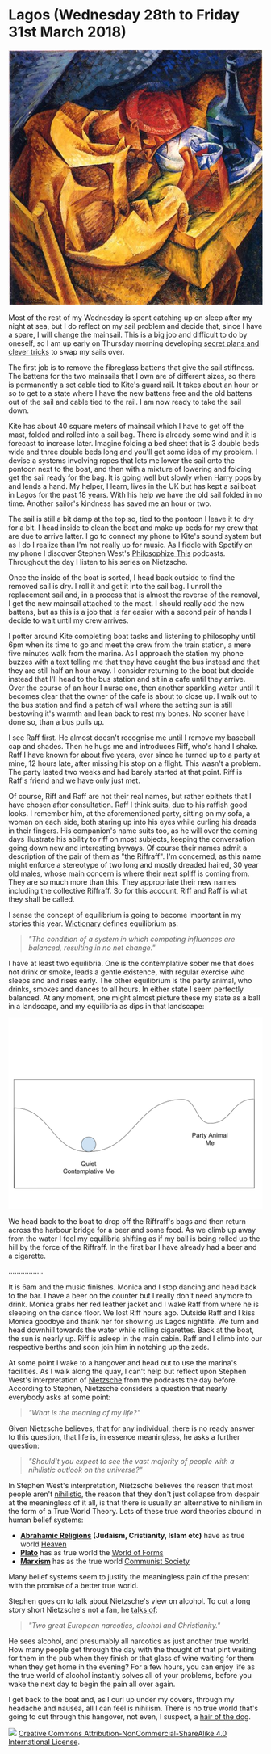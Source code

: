 # Lagos (Wednesday 28th to Friday 31st March 2018) #

![* The Drinker (1914) Umberto Boccioni *](../images/TheDrinker.jpg "The Drinker")

Most of the rest of my Wednesday is spent catching up on sleep after my night at sea, but I do reflect on my sail problem and decide that, since I have a spare, I will change the mainsail. This is a big job and difficult to do by oneself, so I am up early on Thursday morning developing [secret plans and clever tricks](http://www.roalddahl.com/roald-dahl/characters/beasts/the-enormous-crocodile) to swap my sails over.

The first job is to remove the fibreglass battens that give the sail stiffness. The battens for the two mainsails that I own are of different sizes, so there is permanently a set cable tied to Kite's guard rail. It takes about an hour or so to get to a state where I have the new battens free and the old battens out of the sail and cable tied to the rail. I am now ready to take the sail down.

Kite has about 40 square meters of mainsail which I have to get off the mast, folded and rolled into a sail bag. There is already some wind and it is forecast to increase later. Imagine folding a bed sheet that is 3 double beds wide and three double beds long and you'll get some idea of my problem. I devise a systems involving ropes that lets me lower the sail onto the pontoon next to the boat, and then with a mixture of lowering and folding get the sail ready for the bag. It is going well but slowly when Harry pops by and lends a hand. My helper, I learn, lives in the UK but has kept a sailboat in Lagos for the past 18 years. With his help we have the old sail folded in no time. Another sailor's kindness has saved me an hour or two.

The sail is still a bit damp at the top so, tied to the pontoon I leave it to dry for a bit. I head inside to clean the boat and make up beds for my crew that are due to arrive latter. I go to connect my phone to Kite's sound system but as I do I realize than I'm not really up for music. As I fiddle with Spotify on my phone I discover Stephen West's [Philosophize This](http://philosophizethis.org/) podcasts. Throughout the day I listen to his series on Nietzsche.  

Once the inside of the boat is sorted, I head back outside to find the removed sail is dry. I roll it and get it into the sail bag. I unroll the replacement sail and, in a process that is almost the reverse of the removal, I get the new mainsail attached to the mast. I should really add the new battens, but as this is a job that is far easier with a second pair of hands I decide to wait until my crew arrives. 
 
I potter around Kite completing boat tasks and listening to philosophy until 6pm when its time to go and meet the crew from the train station, a mere five minutes walk from the marina. As I approach the station my phone buzzes with a text telling me that they have caught the bus instead and that they are still half an hour away. I consider returning to the boat but decide instead that I'll head to the bus station and sit in a cafe until they arrive. Over the course of an hour I nurse one, then another sparkling water until it becomes clear that the owner of the cafe is about to close up. I walk out to the bus station and find a patch of wall where the setting sun is still bestowing it's warmth and lean back to rest my bones. No sooner have I done so, than a bus pulls up.

I see Raff first. He almost doesn't recognise me until I remove my baseball cap and shades. Then he hugs me and introduces Riff, who's hand I shake. Raff I have known for about five years, ever since he turned up to a party at mine, 12 hours late, after missing his stop on a flight. This wasn't a problem. The party lasted two weeks and had barely started at that point. Riff is Raff's friend and we have only just met.

Of course, Riff and Raff are not their real names, but rather epithets that I have chosen after consultation. Raff I think suits, due to his raffish good looks. I remember him, at the aforementioned party, sitting on my sofa, a woman on each side, both staring up into his eyes while curling his dreads in their fingers. His companion's name suits too, as he will over the coming days illustrate his ability to riff on most subjects, keeping the conversation going down new and interesting byways. Of course their names admit a description of the pair of them as "the Riffraff". I'm concerned, as this name might enforce a stereotype of two long and mostly dreaded haired, 30 year old males, whose main concern is where their next spliff is coming from. They are so much more than this. They appropriate their new names including the collective Riffraff. So for this account, Riff and Raff is what they shall be called.

I sense the concept of equilibrium is going to become important in my stories this year. [Wictionary]() defines equilibrium as:

> *"The condition of a system in which competing influences are balanced, resulting in no net change."*

I have at least two equilibria. One is the contemplative sober me that does not drink or smoke, leads a gentle existence, with regular exercise who sleeps and and rises early. The other equilibrium is the party animal, who drinks, smokes and dances to all hours. In either state I seem perfectly balanced. At any moment, one might almost picture these my state as a ball in a landscape, and my equilibria as dips in that landscape:    

![*My Two Equlibria (2018) The Author *](../images/MyTwoEquilibria.svg "My Two Equilibria")

We head back to the boat to drop off the Riffraff's bags and then return across the harbour bridge for a beer and some food. As we climb up away from the water I feel my equilibria shifting as if my ball is being rolled up the hill by the force of the Riffraff. In the first bar I have already had a beer and a cigarette.

................. 

It is 6am and the music finishes. Monica and I stop dancing and head back to the bar. I have a beer on the counter but I really don't need anymore to drink. Monica grabs her red leather jacket and I wake Raff from where he is sleeping on the dance floor. We lost Riff hours ago. Outside Raff and I kiss Monica goodbye and thank her for showing us Lagos nightlife. We turn and head downhill towards the water while rolling cigarettes. Back at the boat, the sun is nearly up. Riff is asleep in the main cabin. Raff and I climb into our respective berths and soon join him in notching up the zeds.

At some point I wake to a hangover and head out to use the marina's facilities. As I walk along the quay, I can't help but reflect upon Stephen West's interpretation of [Nietzsche](https://en.wikipedia.org/wiki/Friedrich_Nietzsche) from the podcasts the day before. According to Stephen, Nietzsche considers a question that nearly everybody asks at some point:

> *"What is the meaning of my life?"*

Given Nietzsche believes, that for any individual, there is no ready answer to this question, that life is, in essence meaningless, he asks a further question:

>*"Should't you expect to see the vast majority of people with a nihilistic outlook on the universe?"*

In Stephen West's interpretation, Nietzsche believes the reason that most people aren't [nihilistic](https://en.wikipedia.org/wiki/Nihilism), the reason that they don't just collapse from despair at the meaningless of it all, is that there is usually an alternative to nihilism in the form of a True World Theory. Lots of these true word theories abound in human belief systems:

* **[Abrahamic Religions](https://en.wikipedia.org/wiki/Abrahamic_religions) (Judaism, Cristianity, Islam etc)** have as true world [Heaven](https://en.wikipedia.org/wiki/Heaven)
* **[Plato](https://en.wikipedia.org/wiki/Plato)** has as true world the [World of Forms](https://en.wikipedia.org/wiki/Theory_of_forms) 
* **[Marxism](https://en.wikipedia.org/wiki/Marxism)** has as the true world [Communist Society](https://en.wikipedia.org/wiki/Communist_society)

Many belief systems seem to justify the meaningless pain of the present with the promise of a better true world.

Stephen goes on to talk about Nietzsche's view on alcohol. To cut a long story short Nietzsche's not a fan, he [talks of](https://www.goodreads.com/quotes/57920-two-great-european-narcotics-alcohol-and-christianity):

> *"Two great European narcotics, alcohol and Christianity."*

He sees alcohol, and presumably all narcotics as just another true world. How many people get through the day with the thought of that pint waiting for them in the pub when they finish or that glass of wine waiting for them when they get home in the evening? For a few hours, you can enjoy life as the true world of alcohol instantly solves all of your problems, before you wake the next day to begin the pain all over again.

I get back to the boat and, as I curl up under my covers, through my headache and nausea, all I can feel is nihilism. There is no true world that's going to cut through this hangover, not even, I suspect, a [hair of the dog](https://en.wikipedia.org/wiki/Hair_of_the_dog).

![](https://i.creativecommons.org/l/by-nc-sa/4.0/88x31.png)
[Creative Commons Attribution-NonCommercial-ShareAlike 4.0 International License](href="http://creativecommons.org/licenses/by-nc-sa/4.0/).

